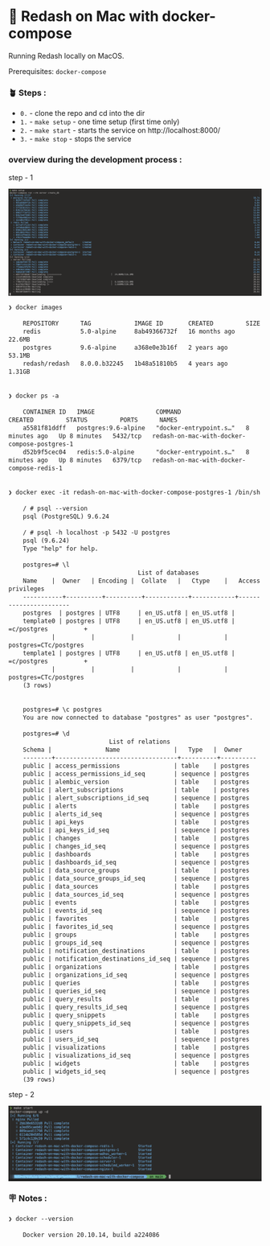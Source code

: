 # &#x1F6A9; Redash on Mac with docker-compose

Running Redash locally on MacOS.

Prerequisites: `docker-compose`

### &#x1FAB4; Steps :

- `0.` -  clone the repo and cd into the dir
- `1.` -  `make setup` - one time setup (first time only)
- `2.` -  `make start` - starts the service on http://localhost:8000/
- `3.` -  `make stop` - stops the service

### overview during the development process :

step - 1
<p align="center">
    <img src="./gambar-petunjuk/ss_step_1.png" alt="ss_step" style="display: block; margin: 0 auto;">
</p>

    ❯ docker images

        REPOSITORY      TAG            IMAGE ID       CREATED         SIZE
        redis           5.0-alpine     8ab49366732f   16 months ago   22.6MB
        postgres        9.6-alpine     a368e0e3b16f   2 years ago     53.1MB
        redash/redash   8.0.0.b32245   1b48a51810b5   4 years ago     1.31GB


    ❯ docker ps -a

        CONTAINER ID   IMAGE                 COMMAND                  CREATED         STATUS         PORTS      NAMES
        a5581f81ddff   postgres:9.6-alpine   "docker-entrypoint.s…"   8 minutes ago   Up 8 minutes   5432/tcp   redash-on-mac-with-docker-compose-postgres-1
        d52b9f5cec04   redis:5.0-alpine      "docker-entrypoint.s…"   8 minutes ago   Up 8 minutes   6379/tcp   redash-on-mac-with-docker-compose-redis-1


    ❯ docker exec -it redash-on-mac-with-docker-compose-postgres-1 /bin/sh

        / # psql --version
        psql (PostgreSQL) 9.6.24

        / # psql -h localhost -p 5432 -U postgres
        psql (9.6.24)
        Type "help" for help.

        postgres=# \l
                                        List of databases
        Name    |  Owner   | Encoding |  Collate   |   Ctype    |   Access privileges   
        -----------+----------+----------+------------+------------+-----------------------
        postgres  | postgres | UTF8     | en_US.utf8 | en_US.utf8 | 
        template0 | postgres | UTF8     | en_US.utf8 | en_US.utf8 | =c/postgres          +
                |          |          |            |            | postgres=CTc/postgres
        template1 | postgres | UTF8     | en_US.utf8 | en_US.utf8 | =c/postgres          +
                |          |          |            |            | postgres=CTc/postgres
        (3 rows)


        postgres=# \c postgres 
        You are now connected to database "postgres" as user "postgres".

        postgres=# \d
                                List of relations
        Schema |               Name               |   Type   |  Owner   
        --------+----------------------------------+----------+----------
        public | access_permissions               | table    | postgres
        public | access_permissions_id_seq        | sequence | postgres
        public | alembic_version                  | table    | postgres
        public | alert_subscriptions              | table    | postgres
        public | alert_subscriptions_id_seq       | sequence | postgres
        public | alerts                           | table    | postgres
        public | alerts_id_seq                    | sequence | postgres
        public | api_keys                         | table    | postgres
        public | api_keys_id_seq                  | sequence | postgres
        public | changes                          | table    | postgres
        public | changes_id_seq                   | sequence | postgres
        public | dashboards                       | table    | postgres
        public | dashboards_id_seq                | sequence | postgres
        public | data_source_groups               | table    | postgres
        public | data_source_groups_id_seq        | sequence | postgres
        public | data_sources                     | table    | postgres
        public | data_sources_id_seq              | sequence | postgres
        public | events                           | table    | postgres
        public | events_id_seq                    | sequence | postgres
        public | favorites                        | table    | postgres
        public | favorites_id_seq                 | sequence | postgres
        public | groups                           | table    | postgres
        public | groups_id_seq                    | sequence | postgres
        public | notification_destinations        | table    | postgres
        public | notification_destinations_id_seq | sequence | postgres
        public | organizations                    | table    | postgres
        public | organizations_id_seq             | sequence | postgres
        public | queries                          | table    | postgres
        public | queries_id_seq                   | sequence | postgres
        public | query_results                    | table    | postgres
        public | query_results_id_seq             | sequence | postgres
        public | query_snippets                   | table    | postgres
        public | query_snippets_id_seq            | sequence | postgres
        public | users                            | table    | postgres
        public | users_id_seq                     | sequence | postgres
        public | visualizations                   | table    | postgres
        public | visualizations_id_seq            | sequence | postgres
        public | widgets                          | table    | postgres
        public | widgets_id_seq                   | sequence | postgres
        (39 rows)

step - 2
<p align="center">
    <img src="./gambar-petunjuk/ss_step_2.png" alt="ss_step" style="display: block; margin: 0 auto;">
</p>




### &#x1FAA7; Notes : 

    ❯ docker --version

        Docker version 20.10.14, build a224086